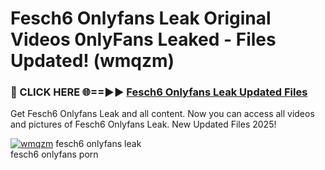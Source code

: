 # Fesch6 Onlyfans Leak Original Videos 0nlyFans Leaked - Files Updated! (wmqzm)

<h3>🔴 CLICK HERE 🌐==►► <a href="https://best4dudes.click/HH4t6V" rel="nofollow">Fesch6 Onlyfans Leak Updated Files</a></h3>

Get Fesch6 Onlyfans Leak and all content. Now you can access all videos and pictures of Fesch6 Onlyfans Leak. New Updated Files 2025!

[![wmqzm](https://github.com/user-attachments/assets/8c521d6e-e6e3-4a75-9320-d58ab9d79d5b)](https://best4dudes.click/HH4t6V)
fesch6 onlyfans leak<br>
fesch6 onlyfans porn
